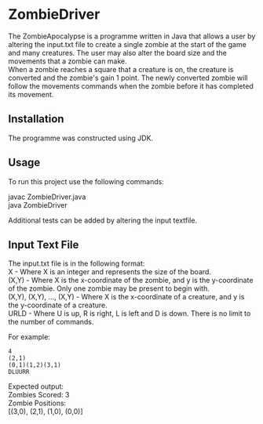 # ZombieDriver

The ZombieApocalypse is a programme written in Java that allows a user by altering the input.txt file to create a single zombie at the start of the game and many creatures. The user may also alter the board size and the movements that a zombie can make.  
When a zombie reaches a square that a creature is on, the creature is converted and the zombie's gain 1 point. The newly converted zombie will follow the movements commands when the zombie before it has completed its movement.

## Installation

The programme was constructed using JDK.

## Usage

To run this project use the following commands:

javac ZombieDriver.java   
java ZombieDriver

Additional tests can be added by altering the input textfile.

## Input Text File

The input.txt file is in the following format:  
X                        - Where X is an integer and represents the size of the board.  
(X,Y)                    - Where X is the x-coordinate of the zombie, and y is the y-coordinate of the zombie. Only one zombie may be present to begin with.  
(X,Y), (X,Y), ..., (X,Y) - Where X is the x-coordinate of a creature, and y is the y-coordinate of a creature.  
URLD                     - Where U is up, R is right, L is left and D is down. There is no limit to the number of commands.  

For example:  
```
4  
(2,1)
(0,1)(1,2)(3,1)
DLUURR
```
Expected output:    
Zombies Scored: 3  
Zombie Positions:  
[(3,0), (2,1), (1,0), (0,0)]
